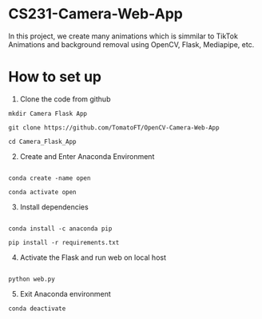 # CS231-Camera-Web-App
In this project, we create many animations which is simmilar to TikTok Animations and background removal using OpenCV, Flask, Mediapipe, etc.

# How to set up
1. Clone the code from github
```
mkdir Camera Flask App

git clone https://github.com/TomatoFT/OpenCV-Camera-Web-App

cd Camera_Flask_App

```

2. Create and Enter Anaconda Environment
```

conda create -name open

conda activate open

```

3. Install dependencies

```

conda install -c anaconda pip

pip install -r requirements.txt

```

4. Activate the Flask and run web on local host
```

python web.py

```

5. Exit Anaconda environment
```
conda deactivate

```
